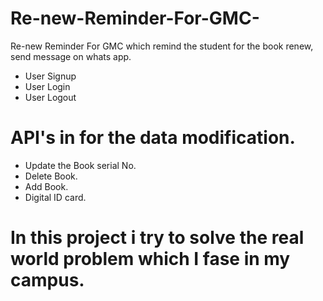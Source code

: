 # Re-new-Reminder-For-GMC-
Re-new Reminder For GMC  which remind the student for the book renew, send message on whats app.
* User Signup
* User Login
* User Logout

# API's in for the data modification.

* Update the Book serial No.
* Delete Book.
* Add Book.
* Digital ID card.

# In this project i try to solve the real world problem which I fase in my campus.
  
